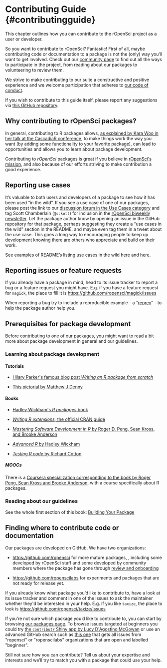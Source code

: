 # Contributing Guide {#contributingguide}

<div class="summaryblock">
<p>This chapter outlines how you can contribute to the rOpenSci project as a user or developer.</p>
</div>

So you want to contribute to rOpenSci? Fantastic! First of all, maybe contributing code or documentation to a package is not the (only) way you’ll want to get involved. Check out our [community page](https://ropensci.org/community/) to find out all the ways to participate in the project, from reading about our packages to volunteering to review them.

We strive to make contributing to our suite a constructive and positive experience and we welcome participation that adheres to [our code of conduct](https://ropensci.org/coc/). 

If you wish to contribute to this guide itself, please report any suggestions via [this GitHub repository](https://github.com/ropensci/dev_guide).

## Why contributing to rOpenSci packages?

In general, contributing to R packages allows, [as explained by Kara Woo in her talk at the CascadiaR conference](https://github.com/karawoo/2018-06-02-cascadiarconf/blob/master/cascadiarconf.pdf), to make things work the way you want (by adding some functionality to your favorite package), can lead to opportunities and allows you to learn about package development.

Contributing to _rOpenSci_ packages is great if you believe in [rOpenSci's mission](https://ropensci.org/about/), and also because of our efforts striving to make contribution a good experience.

## Reporting use cases

It’s valuable to both users and developers of a package to see how it has been used “in the wild”. If you see a use case of one of our packages, please post the link to our [discussion forum in the Use Cases category](https://discuss.ropensci.org/c/usecases) and tag Scott Chamberlain (`@sckott`) for inclusion in the [rOpenSci biweekly newsletter](https://news.ropensci.org/). Let the package author know by opening an issue in the GitHub repository for that package, perhaps suggesting they create a “use cases in the wild” section in the README, and maybe even tag them in a tweet about the use case. This goes a long way to encouraging people to keep up development knowing there are others who appreciate and build on their work.

See examples of README’s listing use cases in the wild [here](https://github.com/ropenscilabs/ghrecipes/blob/master/README.md#use-cases-in-the-wild) and [here](https://github.com/ropensci/riem/blob/master/README.md#use-cases-in-the-wild).

## Reporting issues or feature requests

If you already have a package in mind, head to its issue tracker to report a bug or a feature request you might have. E.g. if you have a feature request for `magick`, the place to fill it is https://github.com/ropensci/magick/issues

When reporting a bug try to include a reproducible example - a “[reprex](https://www.tidyverse.org/help/#reprex)” - to help the package author help you.

## Prerequisites for package development

Before contributing to one of our packages, you might want to read a bit more about package development in general and our guidelines.

### Learning about package development

#### Tutorials

* [Hilary Parker's famous blog post *Writing an R package from scratch*](https://hilaryparker.com/2014/04/29/writing-an-r-package-from-scratch/)

* [This pictorial by Matthew J Denny](http://www.mjdenny.com/R_Package_Pictorial.html)

#### Books

* [Hadley Wickham's *R packages* book](http://r-pkgs.had.co.nz/)

* [*Writing R extensions*, the official CRAN guide](http://cran.r-project.org/doc/manuals/r-release/R-exts.html)

* [*Mastering Software Development in R* by Roger D. Peng, Sean Kross, and Brooke Anderson](https://bookdown.org/rdpeng/RProgDA/)

* [*Advanced R* by Hadley Wickham](http://adv-r.had.co.nz/)

* [*Testing R code* by Richard Cotton](https://www.crcpress.com/Testing-R-Code/Cotton/p/book/9781498763653)

##### MOOCs

There is a [Coursera specialization corresponding to the book by Roger Peng, Sean Kross and Brooke Anderson](https://fr.coursera.org/specializations/r), with a course specifically about R packages.

### Reading about our guidelines

See the whole first section of this book: [Building Your Package](#building)

## Finding where to contribute code or documentation

Our packages are developed on GitHub. We have two organizations:

* https://github.com/ropensci for more mature packages, , including some developed by rOpenSci staff and some developed by community members where the package has gone through [review and onboarding](#onboardingintro)

* https://github.com/ropenscilabs for experiments and packages that are not ready for release yet.

If you already know what package you’d like to contribute to, have a look at its issue tracker and comment in one of the issues to ask the maintainer whether they'd be interested in your help. E.g. if you like `taxize`, the place to look is https://github.com/ropensci/taxize/issues

If you’re not sure which package you’d like to contribute to, you can start by browsing [our packages page](https://ropensci.org/packages/). To browse issues targeted at beginners you could try [the `contributr` Shiny app by Lucy D'Agostino McGowan](https://ropensci.shinyapps.io/contributr/) or use an advanced GitHub search such as [this one](https://github.com/search?q=user%3Aropensci+user%3Aropenscilabs+label%3ABeginner+state%3Aopen&type=Issues) that gets all issues from "ropensci" or "ropenscilabs" organizations that are open and labelled "beginner".

 Still not sure how you can contribute? Tell us about your expertise and interests and we’ll try to match you with a package that could use your help.
